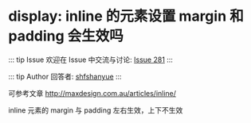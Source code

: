 # display: inline 的元素设置 margin 和 padding 会生效吗



::: tip Issue 
 欢迎在 Issue 中交流与讨论: [Issue 281](https://github.com/shfshanyue/Daily-Question/issues/281) 
:::

::: tip Author 
回答者: [shfshanyue](https://github.com/shfshanyue) 
:::

可参考文章 http://maxdesign.com.au/articles/inline/

inline 元素的 margin 与 padding 左右生效，上下不生效